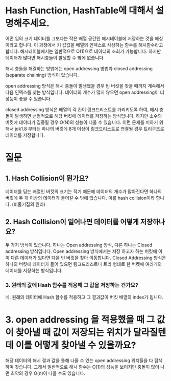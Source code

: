 # Hash Function, HashTable에 대해서 설명해주세요.
어떤 임의 크기 데이터를 그보다는 작은 배열 공간인 해시테이블에 저장하는 것을 해싱이라고 합니다. 이 과정에서 키 값값을 배열의 인덱스로 사상하는 함수를 해시함수라고 합니다. 
해시테이블에서는 일반적으로 O(1)으로 데이터의 조회가 가능합니다. 하지만 데이터가 많다면 해시충돌이 발생할 수 밖에 없습니다.

해시 충돌을 해결하는 방법에는 open addressing 방법과 closed addressing (separate chaining) 방식이 있습니다. 

open addressing 방식은 해시 충돌이 발생했을 경우 빈 버킷을 찾을 때까지 계속해서 다음 인덱스를 찾는 방식입니다. 데이터의 개수가 많지 않으면
open addressing이 더 성능이 좋을 수 있습니다. 

closed addressing 방식은 배열의 각 칸이 링크드리스트를 가리키도록 하여, 해시 충돌이 발생하면 선형적으로 해당 버킷에 데이터를 저장하는 방식입니다.
하지만 소수의 버킷에 데이터가 집중될 경우 O(N)의 성능이 나올 수 있습니다. 이런 문제를 피하기 위해서 jdk1.8 부터는 하나의 버킷에 8개 이상이 링크드리스트로 연결될 경우
트리구조로 데이터를 저장합니다. 

# 질문
## 1. Hash Collision이 뭔가요?
데이터를 담는 배열인 버킷의 크기는 작기 때문에 데이터의 개수가 많아진다면 하나의 버킷에 두 개 이상의 데이터가 들어갈 수 밖에 없습니다. 
이를 hash collision이라 합니다. (비둘기집의 원리)

## 2. Hash Collision이 일어나면 데이터를 어떻게 저장하나요?
두 가지 방식이 있습니다. 하나는 Open addressing 방식, 다른 하나는 Closed addressing 방식입니다. Open addressing 방식에서는 저장 하고자 하는 버킷에 이미 다른 데이터가 있다면 다음 빈 버킷을 찾아 이동합니다. 
Closed Addressing 방식은 하나의 버킷에 데이터가 들어 있으면 링크드리스트나 트리 형태로 한 버켓에 여러개의 데이터를 저장하는 방식입니다.

### 3. 원래의 값에 Hash 함수를 적용해 그 값을 저장하는 건가요?
네, 원래의 데이터에 Hash 함수를 적용하고 그 결과값이 버킷 배열의 index가 됩니다. 

# 3. open addressing 을 적용했을 때 그 값이 찾아낼 때 값이 저장되는 위치가 달라질텐데 이를 어떻게 찾아낼 수 있을까요?
해당 데이터의 해시 결과 값을 통해 나올 수 있는 open addressing 위치들을 다 탐색하며 찾습니다. 그래서 일반적으로 해시 함수는 O(1)의 성능을 보이지만
충돌이 많이 나면 최악의 경우 O(n)이 나올 수도 있습니다. 
